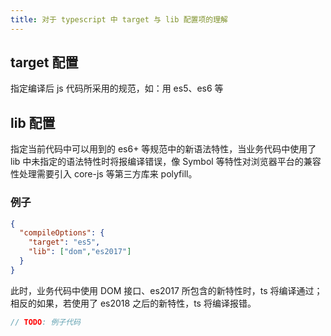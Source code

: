 ```yaml
---
title: 对于 typescript 中 target 与 lib 配置项的理解
---
```


## target 配置

指定编译后 js 代码所采用的规范，如：用 es5、es6 等

## lib 配置

指定当前代码中可以用到的 es6+ 等规范中的新语法特性，当业务代码中使用了 lib 中未指定的语法特性时将报编译错误，像 Symbol 等特性对浏览器平台的兼容性处理需要引入 core-js 等第三方库来 polyfill。

### 例子

```json
{
  "compileOptions": {
    "target": "es5",
    "lib": ["dom","es2017"]
  }
}
```

此时，业务代码中使用  DOM 接口、es2017 所包含的新特性时，ts 将编译通过；相反的如果，若使用了 es2018 之后的新特性，ts 将编译报错。

```ts
// TODO: 例子代码
```
